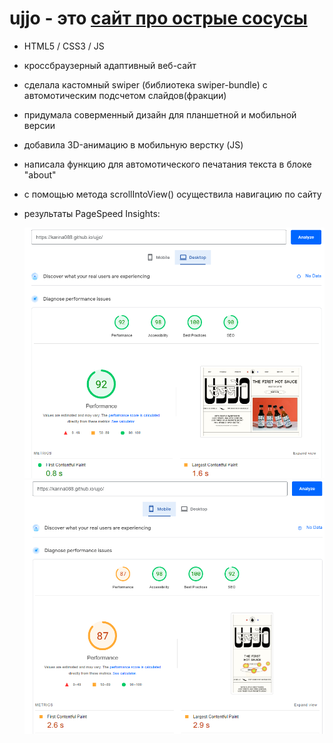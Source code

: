 # ujjo - это [сайт про острые сосусы](https://karina088.github.io/ujjo/) 
- HTML5 / CSS3 / JS
- кроссбраузерный адаптивный веб-сайт
- сделала кастомный swiper (библиотека swiper-bundle) c автомотическим подсчетом слайдов(фракции)
- придумала соверменный дизайн для планшетной и мобильной версии
- добавила 3D-анимацию в мобильную верстку (JS)
- написала функцию для автомотического печатания текста в блоке "about"
- с помощью метода scrollIntoView() осуществила навигацию по сайту

- результаты PageSpeed Insights:

   ![Speed](https://github.com/Karina088/ujjo/raw/main/github-img/pagespeed_desk.png)
   ![Speed](https://github.com/Karina088/ujjo/raw/main/github-img/pagespeed_mobile.png)
